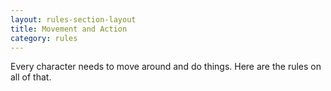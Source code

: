 ```yaml
---
layout: rules-section-layout
title: Movement and Action
category: rules
---
```


Every character needs to move around and do things. Here are the rules on all of that.